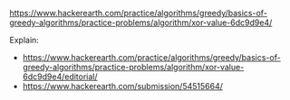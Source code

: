 https://www.hackerearth.com/practice/algorithms/greedy/basics-of-greedy-algorithms/practice-problems/algorithm/xor-value-6dc9d9e4/

Explain:

- https://www.hackerearth.com/practice/algorithms/greedy/basics-of-greedy-algorithms/practice-problems/algorithm/xor-value-6dc9d9e4/editorial/
- https://www.hackerearth.com/submission/54515664/
